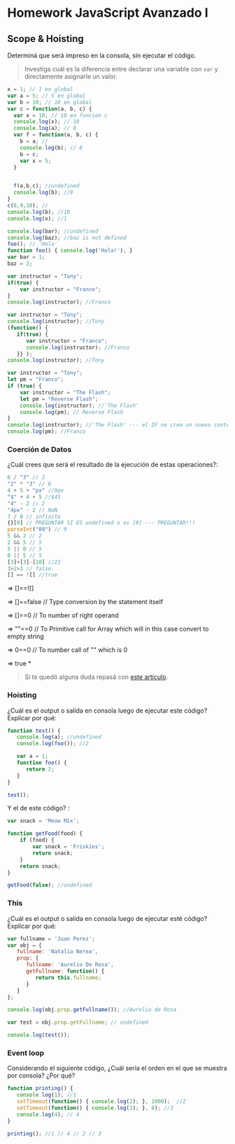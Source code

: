
# Homework JavaScript Avanzado I

## Scope & Hoisting

Determiná que será impreso en la consola, sin ejecutar el código.

> Investiga cuál es la diferencia entre declarar una variable con `var` y directamente asignarle un valor.

```javascript
x = 1; // 1 en global 
var a = 5; // 5 en global
var b = 10; // 10 en global
var c = function(a, b, c) {
  var x = 10; // 10 en funcion c
  console.log(x); // 10
  console.log(a); // 8
  var f = function(a, b, c) {
    b = a; // 
    console.log(b); // 8
    b = c;
    var x = 5;
  }


  f(a,b,c); //undefined
  console.log(b); //9
}
c(8,9,10); // 
console.log(b); //10
console.log(x); //1
```

```javascript
console.log(bar); //undefined
console.log(baz); //baz is not defined
foo(); // 'Hola'
function foo() { console.log('Hola!'); }
var bar = 1;
baz = 2;
```

```javascript
var instructor = "Tony";
if(true) {
    var instructor = "Franco";
}
console.log(instructor); //Franco
```

```javascript
var instructor = "Tony";
console.log(instructor); //Tony
(function() {
   if(true) {
      var instructor = "Franco";
      console.log(instructor); //Franco
   }} );
console.log(instructor); //Tony
```

```javascript
var instructor = "Tony";
let pm = "Franco";
if (true) {
    var instructor = "The Flash";
    let pm = "Reverse Flash";
    console.log(instructor); //'The Flash'
    console.log(pm); // Reverse Flash
}
console.log(instructor); //'The Flash' --- el IF no crea un nuevo contexto.
console.log(pm); //Franco
```
### Coerción de Datos

¿Cuál crees que será el resultado de la ejecución de estas operaciones?:

```javascript
6 / "3" // 2
"2" * "3" // 6
4 + 5 + "px" //9px
"$" + 4 + 5 //$45
"4" - 2 // 2
"4px" - 2 // NaN
7 / 0 // infinito
{}[0] // PREGUNTAR SI ES undefined o es [0] --- PREGUNTAR!!!
parseInt("09") // 9
5 && 2 // 2
2 && 5 // 5
5 || 0 // 5
0 || 5 // 5 
[3]+[3]-[10] //23 
3>2>1 // false. 
[] == ![] //true
```

 => []==![]

=> []==false // Type conversion by the statement itself

=> []==0 // To number of right operand

=> ""==0 // To Primitive call for Array which will in this case convert to empty string

=> 0==0 // To number call of "" which is 0

=> true *



> Si te quedó alguna duda repasá con [este artículo](http://javascript.info/tutorial/object-conversion).


### Hoisting

¿Cuál es el output o salida en consola luego de ejecutar este código? Explicar por qué:

```javascript
function test() {
   console.log(a); //undefined
   console.log(foo()); //2

   var a = 1;
   function foo() {
      return 2;
   }
}

test();
```

Y el de este código? :

```javascript
var snack = 'Meow Mix';

function getFood(food) {           
    if (food) {
        var snack = 'Friskies';
        return snack;
    }
    return snack;
}

getFood(false); //undefined
```


### This

¿Cuál es el output o salida en consola luego de ejecutar esté código? Explicar por qué:

```javascript
var fullname = 'Juan Perez';
var obj = {
   fullname: 'Natalia Nerea',
   prop: {
      fullname: 'Aurelio De Rosa',
      getFullname: function() {
         return this.fullname;
      }
   }
};

console.log(obj.prop.getFullname()); //Aurelio de Rosa

var test = obj.prop.getFullname; // undefined

console.log(test()); 
```

### Event loop

Considerando el siguiente código, ¿Cuál sería el orden en el que se muestra por consola? ¿Por qué?

```javascript
function printing() {
   console.log(1); //1
   setTimeout(function() { console.log(2); }, 1000);  //2
   setTimeout(function() { console.log(3); }, 0); //3
   console.log(4); // 4
}
 
printing(); //1 // 4 // 2 // 3
```
